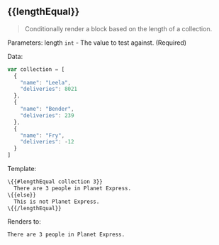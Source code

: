 ## \{{lengthEqual}}

> Conditionally render a block based on the length of a collection.

Parameters: length `int` - The value to test against. (Required)

Data:

```js
var collection = [
  {
    "name": "Leela",
    "deliveries": 8021
  },
  {
    "name": "Bender",
    "deliveries": 239
  },
  {
    "name": "Fry",
    "deliveries": -12
  }
]
```
Template:

```handlebars
\{{#lengthEqual collection 3}}
  There are 3 people in Planet Express.
\{{else}}
  This is not Planet Express.
\{{/lengthEqual}}
```

Renders to:

```
There are 3 people in Planet Express.
```